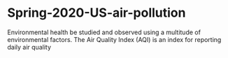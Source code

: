 # Spring-2020-US-air-pollution
Environmental health be studied and observed using a multitude of environmental factors. ​The Air Quality Index (AQI) is an ​index for reporting daily air quality
